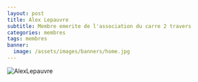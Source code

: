 ```yaml
---
layout: post
title: Alex Lepauvre
subtitle: Membre emerite de l'association du carre 2 travers
categories: membres
tags: membres
banner:
  image: /assets/images/banners/home.jpg
---
```


<img src="{{site.baseurl | prepend: site.url}}assets/images/alex.jpg" alt="AlexLepauvre" />
